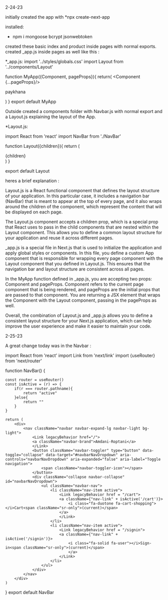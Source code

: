 2-24-23

initially created the app with
*npx create-next-app

installed:
* npm i mongoose bcrypt jsonwebtoken

created these basic index and product inside pages with normal exports. created _app.js inside pages as well like this :

*_app.js:
import '../styles/globals.css'
import Layout from '../components/Layout'

function MyApp({Component, pageProps}){
    return(
    <Layout>
        <Component {...pageProps}/>
        <p>paykhana</p>
    </Layout>
    )
}
export default MyApp

Outside created a components folder with Navbar.js with normal export and a Layout.js explaining the layout of the App. 

*Layout.js:

import React from 'react'
import NavBar from './NavBar'

function Layout({children}){
    return (
        <div>
            <NavBar/>
            {children}
        </div>
    )
}

export default Layout

heres a brief explanation :

Layout.js is a React functional component that defines the layout structure of your application. In this particular case, it includes a navigation bar (NavBar) that is meant to appear at the top of every page, and it also wraps around the children of the component, which represent the content that will be displayed on each page.

The Layout.js component accepts a children prop, which is a special prop that React uses to pass in the child components that are nested within the Layout component. This allows you to define a common layout structure for your application and reuse it across different pages.

_app.js is a special file in Next.js that is used to initialize the application and apply global styles or components. In this file, you define a custom App component that is responsible for wrapping every page component with the Layout component that you defined in Layout.js. This ensures that the navigation bar and layout structure are consistent across all pages.

In the MyApp function defined in _app.js, you are accepting two props: Component and pageProps. Component refers to the current page component that is being rendered, and pageProps are the initial props that are passed to that component. You are returning a JSX element that wraps the Component with the Layout component, passing in the pageProps as well.

Overall, the combination of Layout.js and _app.js allows you to define a consistent layout structure for your Next.js application, which can help improve the user experience and make it easier to maintain your code.


2-25-23

A great change today was in the Navbar :

import React from 'react'
import Link from 'next/link'
import {useRouter} from 'next/router'


function NavBar() {

    const router = useRouter()
    const isActive = (r) => {
        if(r === router.pathname){
            return "active"
        }else{
            return ""
        }
    }

    return (
        <div>
            <nav className="navbar navbar-expand-lg navbar-light bg-light">
                <Link legacyBehavior href="/">
                <a className="navbar-brand">Amdani-Roptani</a>
                </Link>
                <button className="navbar-toggler" type="button" data-toggle="collapse" data-target="#navbarNavDropdown" aria-controls="navbarNavDropdown" aria-expanded="false" aria-label="Toggle navigation">
                    <span className="navbar-toggler-icon"></span>
                </button>
                <div className="collapse navbar-collapse" id="navbarNavDropdown">
                    <ul className="navbar-nav">
                        <li className="nav-item active">
                            <Link legacyBehavior href = "/cart">
                            <a className={"nav-link" + isActive('/cart')}>
                                <i class="fa-duotone fa-cart-shopping"></i>Cart<span className="sr-only">(current)</span>
                            </a>
                            </Link>
                        </li>
                        <li className="nav-item active">
                            <Link legacyBehavior href = "/signin">
                            <a className={"nav-link" + isActive('/signin')}>
                                <i class="fa-solid fa-user"></i>Sign-in<span className="sr-only">(current)</span>
                                </a>
                            </Link>
                        </li>
                    </ul>
                </div>
            </nav>
        </div>
    )
}
export default NavBar
